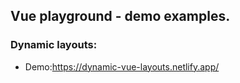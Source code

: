 ## Vue playground - demo examples.



### Dynamic layouts:

* Demo:https://dynamic-vue-layouts.netlify.app/
